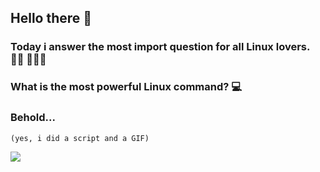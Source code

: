 ## Hello there 👋

### Today i answer the most import question for all Linux lovers. 👩‍💻 👨🏻‍💻 

### What is the most powerful Linux command? 💻
### Behold... 
```(yes, i did a script and a GIF)```

![](linux.gif)
